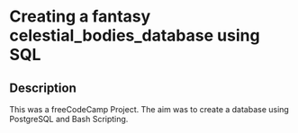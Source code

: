 # Creating a fantasy celestial_bodies_database using SQL

## Description

This was a freeCodeCamp Project. The aim was to create a database using PostgreSQL and Bash Scripting.

